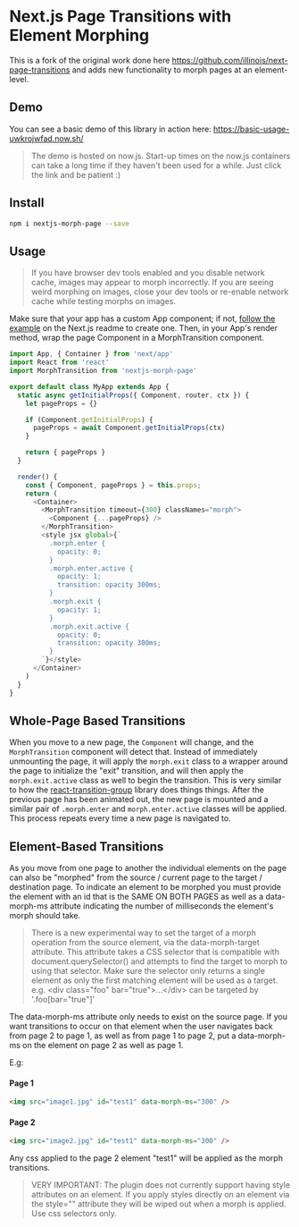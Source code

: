 # Next.js Page Transitions with Element Morphing

This is a fork of the original work done here https://github.com/illinois/next-page-transitions and adds new functionality to morph pages at an element-level.

## Demo

You can see a basic demo of this library in action here: https://basic-usage-uwkrojwfad.now.sh/

> The demo is hosted on now.js. Start-up times on the now.js containers can take a long time if they haven't been used for a while. Just click the link and be patient :)

## Install

```bash
npm i nextjs-morph-page --save
```

## Usage
> If you have browser dev tools enabled and you disable network cache, images may appear to morph incorrectly. If you are seeing weird morphing on images, close your dev tools or re-enable network cache while testing morphs on images.

Make sure that your app has a custom App component; if not, [follow the example](https://github.com/zeit/next.js#custom-app) on the Next.js readme to create one. Then, in your App's render method, wrap the page Component in a MorphTransition component.

```js
import App, { Container } from 'next/app'
import React from 'react'
import MorphTransition from 'nextjs-morph-page'

export default class MyApp extends App {
  static async getInitialProps({ Component, router, ctx }) {
    let pageProps = {}

    if (Component.getInitialProps) {
      pageProps = await Component.getInitialProps(ctx)
    }

    return { pageProps }
  }

  render() {
    const { Component, pageProps } = this.props;
    return (
      <Container>
        <MorphTransition timeout={300} classNames="morph">
          <Component {...pageProps} />
        </MorphTransition>
        <style jsx global>{`
          .morph.enter {
            opacity: 0;
          }
          .morph.enter.active {
            opacity: 1;
            transition: opacity 300ms;
          }
          .morph.exit {
            opacity: 1;
          }
          .morph.exit.active {
            opacity: 0;
            transition: opacity 300ms;
          }
        `}</style>
      </Container>
    )
  }
}
```

## Whole-Page Based Transitions

When you move to a new page, the `Component` will change, and the
`MorphTransition` component will detect that. Instead of immediately unmounting
the page, it will apply the `morph.exit` class to a wrapper around
the page to initialize the "exit" transition, and will then apply the
`morph.exit.active` class as well to begin the transition. This is
very similar to how the
[react-transition-group](https://github.com/reactjs/react-transition-group)
library does things things. After the previous page has been animated out,
the new page is mounted and a similar pair of `.morph.enter` and
`morph.enter.active` classes will be applied. This process repeats
every time a new page is navigated to.

## Element-Based Transitions

As you move from one page to another the individual elements on the page can
also be "morphed" from the source / current page to the target / destination
page. To indicate an element to be morphed you must provide the element with
an id that is the SAME ON BOTH PAGES as well as a data-morph-ms attribute indicating
the number of milliseconds the element's morph should take.

> There is a new experimental way to set the target of a morph operation from the
source element, via the data-morph-target attribute. This attribute takes a CSS
selector that is compatible with document.querySelector() and attempts to find
the target to morph to using that selector. Make sure the selector only returns
a single element as only the first matching element will be used as a target.
e.g. \<div class="foo" bar="true">...\</div> can be targeted by '.foo[bar="true"]'

The data-morph-ms attribute only needs to exist on the source page. If you want
transitions to occur on that element when the user navigates back from page 2
to page 1, as well as from page 1 to page 2, put a data-morph-ms on the element
on page 2 as well as page 1.

E.g:

#### Page 1

```html
<img src="image1.jpg" id="test1" data-morph-ms="300" />
```

#### Page 2

```html
<img src="image2.jpg" id="test1" data-morph-ms="300" />
```

Any css applied to the page 2 element "test1" will be applied as the morph transitions.

> VERY IMPORTANT: The plugin does not currently support having style attributes on an
element. If you apply styles directly on an element via the style="" attribute they will
be wiped out when a morph is applied. Use css selectors only.
